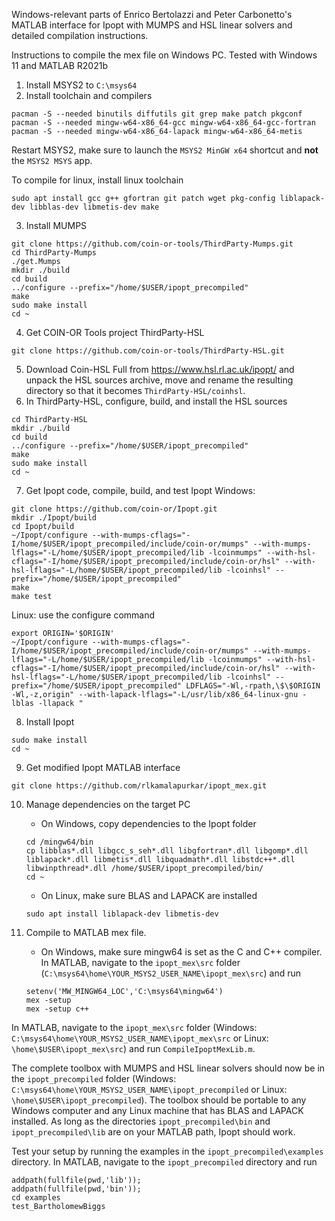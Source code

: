 Windows-relevant parts of Enrico Bertolazzi and Peter Carbonetto's MATLAB interface for Ipopt with MUMPS and HSL linear solvers and detailed compilation instructions.

Instructions to compile the mex file on Windows PC. Tested with Windows 11 and MATLAB R2021b

1) Install MSYS2 to `C:\msys64`
2) Install toolchain and compilers

```
pacman -S --needed binutils diffutils git grep make patch pkgconf
pacman -S --needed mingw-w64-x86_64-gcc mingw-w64-x86_64-gcc-fortran
pacman -S --needed mingw-w64-x86_64-lapack mingw-w64-x86_64-metis
```	
Restart MSYS2, make sure to launch the `MSYS2 MinGW x64` shortcut and **not** the `MSYS2 MSYS` app. 

To compile for linux, install linux toolchain
```
sudo apt install gcc g++ gfortran git patch wget pkg-config liblapack-dev libblas-dev libmetis-dev make
```

3) Install MUMPS
```
git clone https://github.com/coin-or-tools/ThirdParty-Mumps.git
cd ThirdParty-Mumps
./get.Mumps
mkdir ./build
cd build
../configure --prefix="/home/$USER/ipopt_precompiled"
make
sudo make install
cd ~
```
4) Get COIN-OR Tools project ThirdParty-HSL
```
git clone https://github.com/coin-or-tools/ThirdParty-HSL.git
```
5) Download Coin-HSL Full from https://www.hsl.rl.ac.uk/ipopt/ and unpack the HSL sources archive, move and rename the resulting directory so that it becomes `ThirdParty-HSL/coinhsl`.
6) In ThirdParty-HSL, configure, build, and install the HSL sources
```
cd ThirdParty-HSL
mkdir ./build
cd build
../configure --prefix="/home/$USER/ipopt_precompiled"
make
sudo make install
cd ~
```
7) Get Ipopt code, compile, build, and test Ipopt
Windows:
```
git clone https://github.com/coin-or/Ipopt.git
mkdir ./Ipopt/build
cd Ipopt/build
~/Ipopt/configure --with-mumps-cflags="-I/home/$USER/ipopt_precompiled/include/coin-or/mumps" --with-mumps-lflags="-L/home/$USER/ipopt_precompiled/lib -lcoinmumps" --with-hsl-cflags="-I/home/$USER/ipopt_precompiled/include/coin-or/hsl" --with-hsl-lflags="-L/home/$USER/ipopt_precompiled/lib -lcoinhsl" --prefix="/home/$USER/ipopt_precompiled"
make
make test
```
Linux: use the configure command
```
export ORIGIN='$ORIGIN'
~/Ipopt/configure --with-mumps-cflags="-I/home/$USER/ipopt_precompiled/include/coin-or/mumps" --with-mumps-lflags="-L/home/$USER/ipopt_precompiled/lib -lcoinmumps" --with-hsl-cflags="-I/home/$USER/ipopt_precompiled/include/coin-or/hsl" --with-hsl-lflags="-L/home/$USER/ipopt_precompiled/lib -lcoinhsl" --prefix="/home/$USER/ipopt_precompiled" LDFLAGS="-Wl,-rpath,\$\$ORIGIN -Wl,-z,origin" --with-lapack-lflags="-L/usr/lib/x86_64-linux-gnu -lblas -llapack "
```
8) Install Ipopt
```
sudo make install
cd ~
```
9) Get modified Ipopt MATLAB interface
```
git clone https://github.com/rlkamalapurkar/ipopt_mex.git
```
10) Manage dependencies on the target PC

    - On Windows, copy dependencies to the Ipopt folder
	```
	cd /mingw64/bin
	cp libblas*.dll libgcc_s_seh*.dll libgfortran*.dll libgomp*.dll liblapack*.dll libmetis*.dll libquadmath*.dll libstdc++*.dll libwinpthread*.dll /home/$USER/ipopt_precompiled/bin/
	cd ~
	```
	- On Linux, make sure BLAS and LAPACK are installed 
	```
	sudo apt install liblapack-dev libmetis-dev
	```
11) Compile to MATLAB mex file. 

	- On Windows, make sure mingw64 is set as the C and C++ compiler. In MATLAB, navigate to the `ipopt_mex\src` folder (`C:\msys64\home\YOUR_MSYS2_USER_NAME\ipopt_mex\src`) and run
	```
	setenv('MW_MINGW64_LOC','C:\msys64\mingw64')
	mex -setup 
	mex -setup c++
	```
In MATLAB, navigate to the `ipopt_mex\src` folder (Windows: `C:\msys64\home\YOUR_MSYS2_USER_NAME\ipopt_mex\src` or Linux: `\home\$USER\ipopt_mex\src`) and run `CompileIpoptMexLib.m`.

The complete toolbox with MUMPS and HSL linear solvers should now be in the `ipopt_precompiled` folder (Windows: `C:\msys64\home\YOUR_MSYS2_USER_NAME\ipopt_precompiled` or Linux: `\home\$USER\ipopt_precompiled`). The toolbox should be portable to any Windows computer and any Linux machine that has BLAS and LAPACK installed. As long as the directories `ipopt_precompiled\bin` and `ipopt_precompiled\lib` are on your MATLAB path, Ipopt should work.

Test your setup by running the examples in the `ipopt_precompiled\examples` directory. In MATLAB, navigate to the `ipopt_precompiled` directory and run
```
addpath(fullfile(pwd,'lib'));
addpath(fullfile(pwd,'bin'));
cd examples
test_BartholomewBiggs
```
